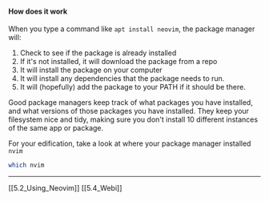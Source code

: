 #### How does it work
When you type a command like ```apt install neovim```, the package manager will:
1. Check to see if the package is already installed
2. If it's not installed, it will download the package from a repo
3. It will install the package on your computer
4. It will install any dependencies that the package needs to run.
5. It will (hopefully) add the package to your PATH if it should be there.

Good package managers keep track of what packages you have installed,
and what versions of those packages you have installed.
They keep your filesystem nice and tidy,
making sure you don't install 10 different instances of the same app or package.

For your edification, take a look at where your package manager installed ```nvim```

``` bash
which nvim
```

---
[[5.2_Using_Neovim]]
[[5.4_Webi]]